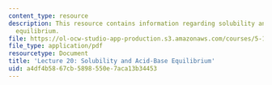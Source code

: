 ```yaml
---
content_type: resource
description: This resource contains information regarding solubility and acid-base
  equilibrium.
file: https://ol-ocw-studio-app-production.s3.amazonaws.com/courses/5-111sc-principles-of-chemical-science-fall-2014/a4df4b5867cb5898550e7aca13b34453_MIT5_111F14_Lec20.pdf
file_type: application/pdf
resourcetype: Document
title: 'Lecture 20: Solubility and Acid-Base Equilibrium'
uid: a4df4b58-67cb-5898-550e-7aca13b34453
---
```

